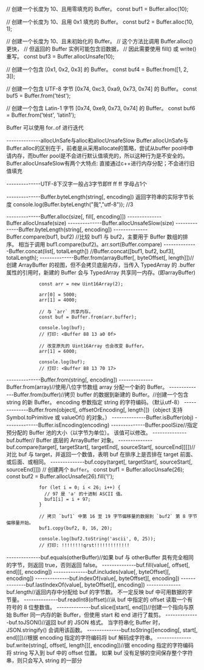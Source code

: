 // 创建一个长度为 10、且用零填充的 Buffer。
const buf1 = Buffer.alloc(10);

// 创建一个长度为 10、且用 0x1 填充的 Buffer。 
const buf2 = Buffer.alloc(10, 1);

// 创建一个长度为 10、且未初始化的 Buffer。
// 这个方法比调用 Buffer.alloc() 更快，
// 但返回的 Buffer 实例可能包含旧数据，
// 因此需要使用 fill() 或 write() 重写。
const buf3 = Buffer.allocUnsafe(10);

// 创建一个包含 [0x1, 0x2, 0x3] 的 Buffer。
const buf4 = Buffer.from([1, 2, 3]);

// 创建一个包含 UTF-8 字节 [0x74, 0xc3, 0xa9, 0x73, 0x74] 的 Buffer。
const buf5 = Buffer.from('tést');

// 创建一个包含 Latin-1 字节 [0x74, 0xe9, 0x73, 0x74] 的 Buffer。
const buf6 = Buffer.from('tést', 'latin1');


Buffer 可以使用 for..of 进行迭代

--------------allocUnSafe与alloc和allocUnsafeSlow
Buffer.allocUnSafe与Buffer.alloc的区别在于，前者是从采用allocate的策略，尝试从buffer pool中申请内存，而buffer pool是不会进行默认值填充的，所以这种行为是不安全的。
Buffer.allocUnsafeSlow有两个大特点: 直接通过c++进行内存分配；不会进行旧值填充

--------------UTF-8下汉字一般占3字节即ff ff ff 字母占1个

--------------Buffer.byteLength(string[, encoding])
返回字符串的实际字节长度 console.log(Buffer.byteLength("我","utf-8")); //3

--------------Buffer.alloc(size[, fill[, encoding]])
--------------Buffer.allocUnsafe(size)
--------------Buffer.allocUnsafeSlow(size)
--------------Buffer.byteLength(string[, encoding])
--------------Buffer.compare(buf1, buf2) //比较 buf1 与 buf2，主要用于 Buffer 数组的排序。 相当于调用 buf1.compare(buf2)。arr.sort(Buffer.compare)
--------------Buffer.concat(list[, totalLength]) //Buffer.concat([buf1, buf2, buf3], totalLength);
--------------Buffer.from(arrayBuffer[, byteOffset[, length]])//创建 ArrayBuffer 的视图，但不会拷贝底层内存，当传入 TypedArray 的 .buffer 属性的引用时，新建的 Buffer 会与 TypedArray 共享同一内存。(即arrayBuffer)

				const arr = new Uint16Array(2);

				arr[0] = 5000;
				arr[1] = 4000;

				// 与 `arr` 共享内存。
				const buf = Buffer.from(arr.buffer);

				console.log(buf);
				// 打印: <Buffer 88 13 a0 0f>

				// 改变原先的 Uint16Array 也会改变 Buffer。
				arr[1] = 6000;

				console.log(buf);
				// 打印: <Buffer 88 13 70 17>

--------------Buffer.from(string[, encoding])
--------------Buffer.from(array)//使用八位字节数组 array 分配一个新的 Buffer。
--------------Buffer.from(buffer)//拷贝 buffer 的数据到新建的 Buffer。//创建一个包含 string 的新 Buffer。 encoding 参数指定 string 的字符编码。（默认utf-8）
--------------Buffer.from(object[, offsetOrEncoding[, length]])（object <Object> 支持 Symbol.toPrimitive 或 valueOf() 的对象。）
--------------Buffer.isBuffer(obj)
--------------Buffer.isEncoding(encoding)
--------------Buffer.poolSize//指定预分配的 Buffer 池的大小（以字节为单位）。 该值可以修改。
--------------buf.buffer//<ArrayBuffer> Buffer 底层的 ArrayBuffer 对象。
--------------buf.compare(target[, targetStart[, targetEnd[, sourceStart[, sourceEnd]]]])//对比 buf 与 target，并返回一个数值，表明 buf 在排序上是否排在 target 前面、或后面、或相同。
--------------buf.copy(target[, targetStart[, sourceStart[, sourceEnd]]])
				// 创建两个 `Buffer`。
				const buf1 = Buffer.allocUnsafe(26);
				const buf2 = Buffer.allocUnsafe(26).fill('!');

				for (let i = 0; i < 26; i++) {
				  // 97 是 'a' 的十进制 ASCII 值。
				  buf1[i] = i + 97;
				}

				// 拷贝 `buf1` 中第 16 至 19 字节偏移量的数据到 `buf2` 第 8 字节偏移量开始。
				buf1.copy(buf2, 8, 16, 20);

				console.log(buf2.toString('ascii', 0, 25));
				// 打印: !!!!!!!!qrst!!!!!!!!!!!!!

--------------buf.equals(otherBuffer)//如果 buf 与 otherBuffer 具有完全相同的字节，则返回 true，否则返回 false。
--------------buf.fill(value[, offset[, end]][, encoding])
--------------buf.includes(value[, byteOffset][, encoding])
--------------buf.indexOf(value[, byteOffset][, encoding])
--------------buf.lastIndexOf(value[, byteOffset][, encoding])
--------------buf.length//返回内存中分配给 buf 的字节数。 不一定反映 buf 中可用数据的字节量。
--------------buf.readInt8(offset)//从 buf 中指定的 offset 读取一个有符号的 8 位整数值。
--------------buf.slice([start[, end]])//创建一个指向与原始 Buffer 同一内存的新 Buffer，但使用 start 和 end 进行了裁剪。
--------------buf.toJSON()//返回 buf 的 JSON 格式。 当字符串化 Buffer 时，JSON.stringify() 会调用该函数。
--------------buf.toString([encoding[, start[, end]]])//根据 encoding 指定的字符编码将 buf 解码成字符串。
--------------buf.write(string[, offset[, length]][, encoding])//据 encoding 指定的字符编码将 string 写入到 buf 中的 offset 位置。 如果 buf 没有足够的空间保存整个字符串，则只会写入 string 的一部分
